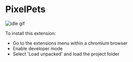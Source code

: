 # PixelPets
![idle gif](https://github.com/Scott-Brasko/PixelPets/blob/main/assets/idle.gif?raw=true)

To install this extension:
 * Go to the extensions menu within a chromium browser
 * Enable developer mode
 * Select 'Load unpacked' and load the project folder
 
